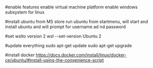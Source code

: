 #enable features
enable virtual machine platform
enable windows subsystem for linux

#install ubuntu from MS store
run ubuntu from startmenu, will start and install ubuntu and will prompt for username ad nd password

#set wslto version 2
wsl --set-version Ubuntu 2

#update everything
sudo apt-get update
sudo apt-get upgrade

#install docker
https://docs.docker.com/install/linux/docker-ce/ubuntu/#install-using-the-convenience-script
